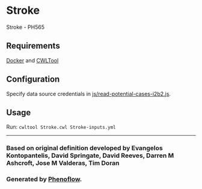 # Stroke

Stroke - PH565

## Requirements

[Docker](https://docs.docker.com/install/) and [CWLTool](https://github.com/common-workflow-language/cwltool#install)

## Configuration

Specify data source credentials in [js/read-potential-cases-i2b2.js](js/read-potential-cases-i2b2.js).

## Usage

Run: `cwltool Stroke.cwl Stroke-inputs.yml`

***

### Based on original definition developed by Evangelos Kontopantelis, David Springate, David Reeves, Darren M Ashcroft, Jose M Valderas, Tim Doran
### Generated by [Phenoflow](https://kclhi.org/phenoflow).
